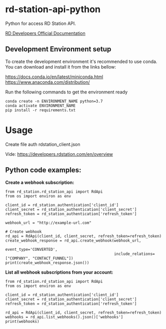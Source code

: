 # rd-station-api-python

Python for access RD Station API.

[RD Developers Official Documentation](https://developers.rdstation.com/en/overview)

## Development Environment setup

To create the development environment it's recommended to use conda. 
You can download and install it from the links bellow:

https://docs.conda.io/en/latest/miniconda.html
https://www.anaconda.com/distribution/

Run the following commands to get the environment ready

```
conda create -n ENVIRONMENT_NAME python=3.7
conda activate ENVIRONMENT_NAME
pip install -r requirements.txt
``` 

# Usage

Create file auth rdstation_client.json

Vide: https://developers.rdstation.com/en/overview

## Python code examples:
**Create a webhook subscription:**
```
from rd_station.rd_station_api import RdApi
from os import environ as env

client_id = rd_station_authentication['client_id']
client_secret = rd_station_authentication['client_secret']
refresh_token = rd_station_authentication['refresh_token']

webhook_url = "http://example-url.com"

# Create webhook
rd_api = RdApi(client_id, client_secret, refresh_token=refresh_token)
create_webhook_response = rd_api.create_webhook(webhook_url,
                                                event_type='CONVERTED',
                                                include_relations=["COMPANY", "CONTACT_FUNNEL"])
print(create_webhook_response.json())
```

**List all webhook subscriptions from your account:**
```
from rd_station.rd_station_api import RdApi
from os import environ as env

client_id = rd_station_authentication['client_id']
client_secret = rd_station_authentication['client_secret']
refresh_token = rd_station_authentication['refresh_token']

rd_api = RdApi(client_id, client_secret, refresh_token=refresh_token)
webhooks = rd_api.list_webhooks().json()['webhooks']
print(webhooks)
```